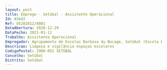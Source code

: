 ```yaml
--- 
layout: post
title: Emprego - Setúbal - Assistente Operacional
Id: 83442
Ref: OE202012/0801
DataAbertura: 2020-12-29
DataFecho: 2021-01-11
Trabalho: Assistente Operacional
Empregador: Agrupamento de Escolas Barbosa du Bocage, Setúbal (Escola Básica Barbosa du Bocage, Setúbal - Sede)
Descricao: Limpeza e vigilância espaços escolares
CodigoPostal: 2900-052 SETÚBAL
Concelho: Setúbal
Distrito: Setúbal
--- 
```

